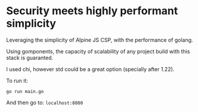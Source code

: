 # Security meets highly performant simplicity

Leveraging the simplicity of Alpine JS CSP, with the performance of golang.

Using gomponents, the capacity of scalability of any project build with this stack is guaranted.

I used chi, however std could be a great option (specially after 1.22).

To run it:

```
go run main.go
```

And then go to: `localhost:8080`

